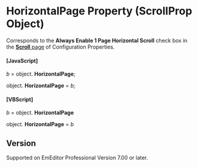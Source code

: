 # HorizontalPage Property (ScrollProp Object)

Corresponds to the **Always Enable 1 Page Horizontal Scroll** check box in the
[**Scroll** page](../../dlg/properties/scroll/index) of Configuration Properties.

#### \[JavaScript\]

_b_ =
object. **HorizontalPage**;

object. **HorizontalPage** = _b_;

#### \[VBScript\]

_b_ =
object. **HorizontalPage**

object. **HorizontalPage** = _b_

## Version

Supported on EmEditor Professional Version 7.00 or later.

